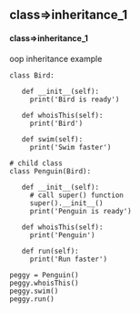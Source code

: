## class=>inheritance_1
#### class=>inheritance_1
oop inheritance example
```
class Bird:

   def __init__(self):
     print('Bird is ready')

   def whoisThis(self):
     print('Bird')

   def swim(self):
     print('Swim faster')

# child class
class Penguin(Bird):

   def __init__(self):
     # call super() function
     super().__init__()
     print('Penguin is ready')

   def whoisThis(self):
     print('Penguin')

   def run(self):
     print('Run faster')

peggy = Penguin()
peggy.whoisThis()
peggy.swim()
peggy.run()
```